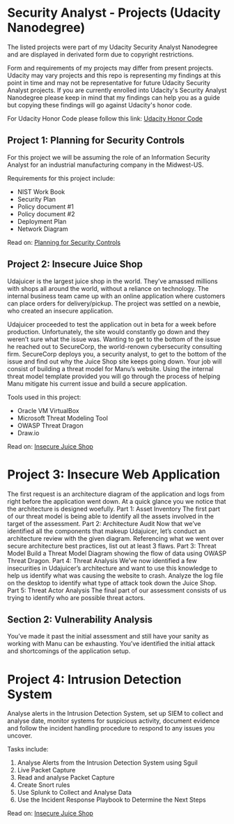 # Security Analyst - Projects (Udacity Nanodegree)

The listed projects were part of my Udacity Security Analyst Nanodegree and are displayed in derivated form due to copyright restrictions.

Form and requirements of my projects may differ from present projects. Udacity may vary projects and this repo is representing my findings at this point in time and may not be representative for future Udacity Security Analyst projects.
If you are currently enrolled into Udacity's Security Analyst Nanodegree please keep in mind that my findings can help you as a guide but copying these findings will go against Udacity's honor code. 

For Udacity Honor Code please follow this link: [Udacity Honor Code](https://udacity.zendesk.com/hc/en-us/articles/210667103-Udacity-Honor-Code)

## Project 1: Planning for Security Controls

For this project we will be assuming the role of an Information Security Analyst for an industrial manufacturing company in the Midwest-US. 

Requirements for this project include:

* NIST Work Book
* Security Plan
* Policy document #1
* Policy document #2
* Deployment Plan
* Network Diagram

Read on: [Planning for Security Controls](https://github.com/MichaelThomasWolff/Security-Analyst-Projects-Udacity/tree/main/Planning%20for%20Security%20Controls)

## Project 2: Insecure Juice Shop

Udajuicer is the largest juice shop in the world. They’ve amassed millions with shops all around the world, without a reliance on technology.
The internal business team came up with an online application where customers can place orders for delivery/pickup. The project was settled on a newbie, who created an insecure application.

Udajuicer proceeded to test the application out in beta for a week before production. Unfortunately, the site would constantly go down and they weren’t sure what the issue was. Wanting to get to the bottom of the issue he reached out to SecureCorp, the world-renown cybersecurity consulting firm. SecureCorp deploys you, a security analyst, to get to the bottom of the issue and find out why the Juice Shop site keeps going down. Your job will consist of building a threat model for Manu’s website. Using the internal threat model template provided you will go through the process of helping Manu mitigate his current issue and build a secure application.

Tools used in this project:

* Oracle VM VirtualBox
* Microsoft Threat Modeling Tool
* OWASP Threat Dragon
* Draw.io

Read on: [Insecure Juice Shop](https://github.com/MichaelThomasWolff/Security-Analyst-Projects-Udacity/tree/main/Insecure%20Juice%20Shop)

# Project 3: Insecure Web Application
The first request is an architecture diagram of the application and logs from right before the application went down. At a quick glance you we notice that the architecture is designed woefully. 
Part 1: Asset Inventory
The first part of our threat model is being able to identify all the assets involved in the target of the assessment.
Part 2: Architecture Audit
Now that we’ve identified all the components that makeup Udajuicer, let’s conduct an architecture review with the given diagram. Referencing what we went over secure architecture best practices, list out at least 3 flaws.
Part 3: Threat Model
Build a Threat Model Diagram showing the flow of data using OWASP Threat Dragon. 
Part 4: Threat Analysis
We’ve now identified a few insecurities in Udajuicer’s architecture and want to use this knowledge to help us identify what was causing the website to crash. Analyze the log file on the desktop to identify what type of attack took down the Juice Shop.
Part 5: Threat Actor Analysis
The final part of our assessment consists of us trying to identify who are possible threat actors.

## Section 2: Vulnerability Analysis
You’ve made it past the initial assessment and still have your sanity as working with Manu can be exhausting. You’ve identified the initial attack and shortcomings of the application setup. 


# Project 4: Intrusion Detection System

Analyse alerts in the Intrusion Detection System, set up SIEM to collect and analyse date, monitor systems for suspicious activity, document evidence and follow the incident handling procedure to respond to any issues you uncover.

Tasks include:
1. Analyse Alerts from the Intrusion Detection System using Sguil
2. Live Packet Capture 
3. Read and analyse Packet Capture
4. Create Snort rules
5. Use Splunk to Collect and Analyse Data
6. Use the Incident Response Playbook to Determine the Next Steps

Read on: [Insecure Juice Shop](https://github.com/MichaelThomasWolff/Security-Analyst-Projects-Udacity/tree/main/Insecure%20Juice%20Shop)
